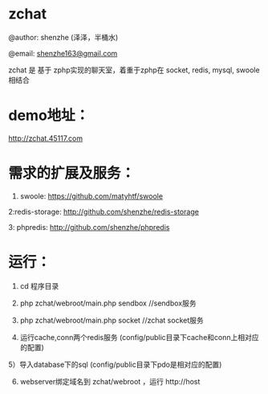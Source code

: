 zchat
====

@author: shenzhe (泽泽，半桶水)

@email: shenzhe163@gmail.com

zchat 是 基于 zphp实现的聊天室，着重于zphp在 socket, redis, mysql, swoole相结合

demo地址：
========
 http://zchat.45117.com


需求的扩展及服务：
=========

1) swoole: https://github.com/matyhtf/swoole

2:redis-storage: http://github.com/shenzhe/redis-storage

3: phpredis: http://github.com/shenzhe/phpredis

运行：
======

1) cd 程序目录

2) php zchat/webroot/main.php sendbox   //sendbox服务

3) php zchat/webroot/main.php socket    //zchat socket服务

4) 运行cache,conn两个redis服务 (config/public目录下cache和conn上相对应的配置)

5）导入database下的sql         (config/public目录下pdo是相对应的配置)

6) webserver绑定域名到 zchat/webroot ，运行 http://host



